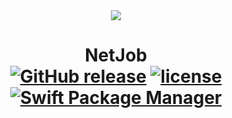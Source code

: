 <div align="center"><img src="Assets/" width="" /></div>
<h1 align="center">
  <b>NetJob</b>
  <br>
  <a href="https://github.com/NetJob/NetJob/releases"><img src="https://img.shields.io/github/release/NetJob/NetJob.svg" alt="GitHub release" /></a>
  <a href="https://github.com/NetJob/NetJob/blob/master/LICENSE"><img src="https://img.shields.io/github/license/mashape/apistatus.svg" alt="license" /></a>
  <a href="https://swift.org/package-manager"><img src="https://img.shields.io/badge/Swift%20PM-compatible-orange.svg" alt="Swift Package Manager" /></a>
</h1>
